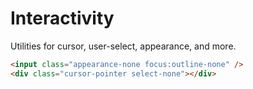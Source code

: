 # Interactivity

Utilities for cursor, user-select, appearance, and more.

```html
<input class="appearance-none focus:outline-none" />
<div class="cursor-pointer select-none"></div>
```
